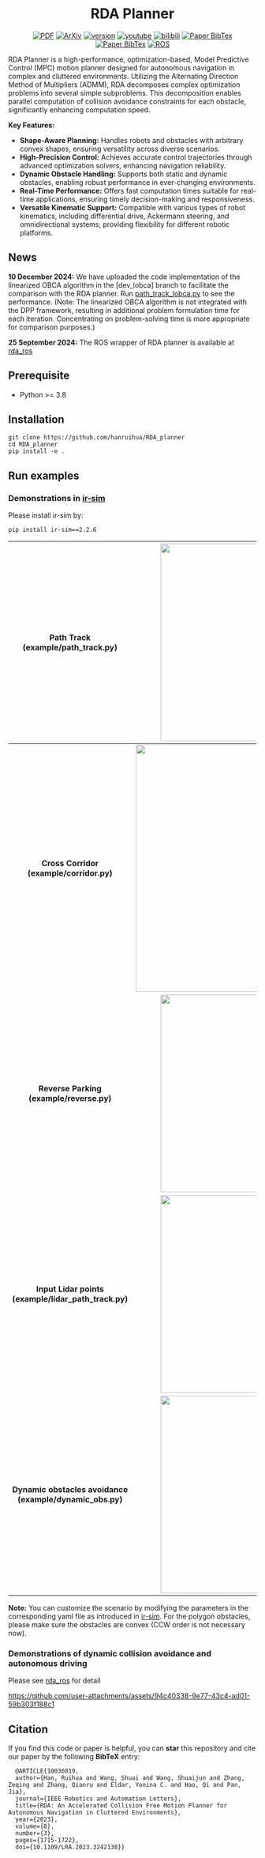 <!-- | **[`PDF_IEEE`](https://ieeexplore.ieee.org/document/10036019)** | **[`PDF_Arxiv`](https://arxiv.org/pdf/2210.00192.pdf)** | **[`Video_Youtube`](https://www.youtube.com/watch?v=qUNMQQRhNFo)** | **[`Video_Bilibili`](https://www.bilibili.com/video/BV1zT411d7aL/?vd_source=cf6ba629063343717a192a5be9fe8985)** |  -->
<div align="center">

 # RDA Planner

<a href="https://ieeexplore.ieee.org/document/10036019"><img src='https://img.shields.io/badge/PDF-IEEE-brightgreen' alt='PDF'></a>
<a href="https://arxiv.org/pdf/2210.00192.pdf"><img src='https://img.shields.io/badge/ArXiv-2210.00192-brightgreen' alt='ArXiv'></a>
<a href="https://github.com/hanruihua/RDA_planner/releases"><img src='https://img.shields.io/github/v/release/hanruihua/RDA_planner?color=orange' alt='version'></a>
<a href="https://www.youtube.com/watch?v=qUNMQQRhNFo"><img src='https://img.shields.io/badge/Video-Youtube-blue' alt='youtube'></a>
<a href="https://www.bilibili.com/video/BV1zT411d7aL/?vd_source=cf6ba629063343717a192a5be9fe8985"><img src='https://img.shields.io/badge/Video-Bilibili-blue' alt='bilibili'></a>
<a href="#citation"><img src='https://img.shields.io/badge/BibTex-RDA_planner-lightgreen' alt='Paper BibTex'></a>
<a href="https://github.com/hanruihua/RDA_planner/blob/main/LICENSE"><img src='https://img.shields.io/badge/License-MIT-yellow' alt='Paper BibTex'></a>
<a href="https://github.com/hanruihua/rda_ros"><img src='https://img.shields.io/badge/Wrapper-ROS-red' alt='ROS'></a>


</div>

RDA Planner is a high-performance, optimization-based, Model Predictive Control (MPC) motion planner designed for autonomous navigation in complex and cluttered environments. Utilizing the Alternating Direction Method of Multipliers (ADMM), RDA decomposes complex optimization problems into several simple subproblems. This decomposition enables parallel computation of collision avoidance constraints for each obstacle, significantly enhancing computation speed.

**Key Features:**

- **Shape-Aware Planning:** Handles robots and obstacles with arbitrary convex shapes, ensuring versatility across diverse scenarios.
- **High-Precision Control:** Achieves accurate control trajectories through advanced optimization solvers, enhancing navigation reliability.
- **Dynamic Obstacle Handling:** Supports both static and dynamic obstacles, enabling robust performance in ever-changing environments.
- **Real-Time Performance:** Offers fast computation times suitable for real-time applications, ensuring timely decision-making and responsiveness.
- **Versatile Kinematic Support:** Compatible with various types of robot kinematics, including differential drive, Ackermann steering, and omnidirectional systems, providing flexibility for different robotic platforms.

## News
**10 December 2024:** We have uploaded the code implementation of the linearized OBCA algorithm in the [dev_lobca] branch to facilitate the comparison with the RDA planner. Run [path_track_lobca.py](https://github.com/hanruihua/RDA-planner/blob/dev_lobca/example/path_track/path_track_lobca.py) to see the performance. (Note: The linearized OBCA algorithm is not integrated with the DPP framework, resulting in additional problem formulation time for each iteration. Concentrating on problem-solving time is more appropriate for comparison purposes.)

**25 September 2024:** The ROS wrapper of RDA planner is available at [rda_ros](https://github.com/hanruihua/rda_ros)

## Prerequisite
- Python >= 3.8

## Installation 

```
git clone https://github.com/hanruihua/RDA_planner
cd RDA_planner
pip install -e .  
```

## Run examples

### Demonstrations in [ir-sim](https://github.com/hanruihua/ir-sim) 

Please install ir-sim by:

```
pip install ir-sim==2.2.6
```

**Path Track (example/path_track.py)**                 |  <img src="https://github.com/user-attachments/assets/6a1304e0-85cd-4bb8-a281-86c1cefe3adc" width="400" /> 
|:-------------------------:|:-------------------------:|
**Cross Corridor (example/corridor.py)** | <img src="https://github.com/user-attachments/assets/6965bef3-f79d-4732-8103-6b92b92ce37a" width="500" />
**Reverse Parking (example/reverse.py)** | <img src="https://github.com/user-attachments/assets/dcfe8603-3a4d-433f-a66a-5eee86ccc3ec" width="400" />
**Input Lidar points (example/lidar_path_track.py)** | <img src="https://github.com/user-attachments/assets/22d69e89-f40f-42cc-ae34-8fc68ecd8111" width="400" />
**Dynamic obstacles avoidance (example/dynamic_obs.py)**| <img src="https://github.com/user-attachments/assets/a899d9ef-c36a-43e2-bfc9-303243eb589a" width="400" />

**Note:** You can customize the scenario by modifying the parameters in the corresponding yaml file as introduced in [ir-sim](https://github.com/hanruihua/ir-sim). For the polygon obstacles, please make sure the obstacles are convex (CCW order is not necessary now).


### Demonstrations of dynamic collision avoidance and autonomous driving

Please see [rda_ros](https://github.com/hanruihua/rda_ros) for detail

https://github.com/user-attachments/assets/94c40338-9e77-43c4-ad01-59b303f188c1

## Citation

If you find this code or paper is helpful, you can **star** this repository and cite our paper by the following **BibTeX** entry:

```
  @ARTICLE{10036019,
  author={Han, Ruihua and Wang, Shuai and Wang, Shuaijun and Zhang, Zeqing and Zhang, Qianru and Eldar, Yonina C. and Hao, Qi and Pan, Jia},
  journal={IEEE Robotics and Automation Letters}, 
  title={RDA: An Accelerated Collision Free Motion Planner for Autonomous Navigation in Cluttered Environments}, 
  year={2023},
  volume={8},
  number={3},
  pages={1715-1722},
  doi={10.1109/LRA.2023.3242138}}

```
